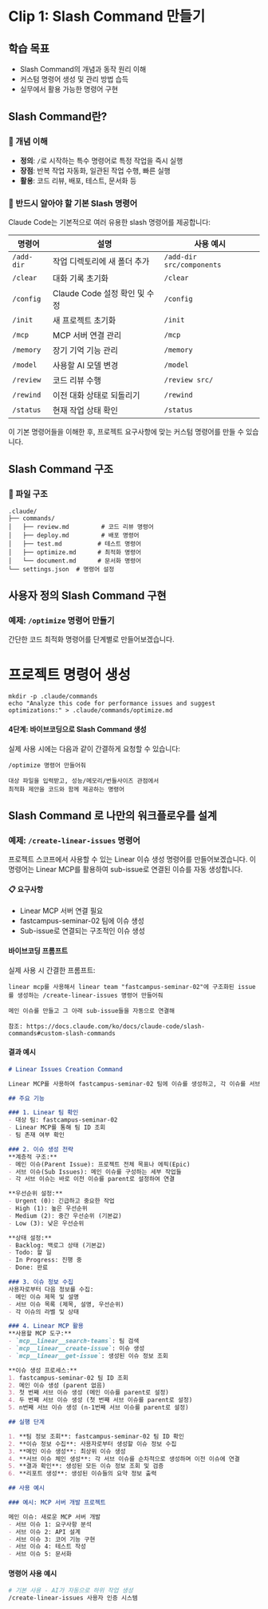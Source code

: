 # Clip 1: Slash Command 만들기

## 학습 목표
- Slash Command의 개념과 동작 원리 이해
- 커스텀 명령어 생성 및 관리 방법 습득
- 실무에서 활용 가능한 명령어 구현

## Slash Command란?

### 🎯 개념 이해
- **정의**: `/`로 시작하는 특수 명령어로 특정 작업을 즉시 실행
- **장점**: 반복 작업 자동화, 일관된 작업 수행, 빠른 실행
- **활용**: 코드 리뷰, 배포, 테스트, 문서화 등

### 📌 반드시 알아야 할 기본 Slash 명령어

Claude Code는 기본적으로 여러 유용한 slash 명령어를 제공합니다:

| 명령어 | 설명 | 사용 예시 |
|--------|------|-----------|
| `/add-dir` | 작업 디렉토리에 새 폴더 추가 | `/add-dir src/components` |
| `/clear` | 대화 기록 초기화 | `/clear` |
| `/config` | Claude Code 설정 확인 및 수정 | `/config` |
| `/init` | 새 프로젝트 초기화 | `/init` |
| `/mcp` | MCP 서버 연결 관리 | `/mcp` |
| `/memory` | 장기 기억 기능 관리 | `/memory` |
| `/model` | 사용할 AI 모델 변경 | `/model` |
| `/review` | 코드 리뷰 수행 | `/review src/` |
| `/rewind` | 이전 대화 상태로 되돌리기 | `/rewind` |
| `/status` | 현재 작업 상태 확인 | `/status` |

이 기본 명령어들을 이해한 후, 프로젝트 요구사항에 맞는 커스텀 명령어를 만들 수 있습니다.


## Slash Command 구조

### 📁 파일 구조
```
.claude/
├── commands/
│   ├── review.md         # 코드 리뷰 명령어
│   ├── deploy.md         # 배포 명령어
│   ├── test.md          # 테스트 명령어
│   ├── optimize.md      # 최적화 명령어
│   └── document.md      # 문서화 명령어
└── settings.json  # 명령어 설정
```

## 사용자 정의 Slash Command 구현

### 예제: `/optimize` 명령어 만들기

간단한 코드 최적화 명령어를 단계별로 만들어보겠습니다.

# 프로젝트 명령어 생성
```
mkdir -p .claude/commands
echo "Analyze this code for performance issues and suggest optimizations:" > .claude/commands/optimize.md
```

#### 4단계: 바이브코딩으로 Slash Command 생성

실제 사용 시에는 다음과 같이 간결하게 요청할 수 있습니다:

```
/optimize 명령어 만들어줘

대상 파일을 입력받고, 성능/메모리/번들사이즈 관점에서
최적화 제안을 코드와 함께 제공하는 명령어
```

## Slash Command 로 나만의 워크플로우를 설계

### 예제: `/create-linear-issues` 명령어

프로젝트 스코프에서 사용할 수 있는 Linear 이슈 생성 명령어를 만들어보겠습니다. 이 명령어는 Linear MCP를 활용하여 sub-issue로 연결된 이슈를 자동 생성합니다.

#### 📋 요구사항
- Linear MCP 서버 연결 필요
- fastcampus-seminar-02 팀에 이슈 생성
- Sub-issue로 연결되는 구조적인 이슈 생성

#### 바이브코딩 프롬프트

실제 사용 시 간결한 프롬프트:

```
linear mcp를 사용해서 linear team "fastcampus-seminar-02"에 구조화된 issue를 생성하는 /create-linear-issues 명령어 만들어줘

메인 이슈를 만들고 그 아래 sub-issue들을 자동으로 연결해

참조: https://docs.claude.com/ko/docs/claude-code/slash-commands#custom-slash-commands
```

#### 결과 예시
```markdown
# Linear Issues Creation Command

Linear MCP를 사용하여 fastcampus-seminar-02 팀에 이슈를 생성하고, 각 이슈를 서브 이슈로 연결합니다.

## 주요 기능

### 1. Linear 팀 확인
- 대상 팀: fastcampus-seminar-02
- Linear MCP를 통해 팀 ID 조회
- 팀 존재 여부 확인

### 2. 이슈 생성 전략
**계층적 구조:**
- 메인 이슈(Parent Issue): 프로젝트 전체 목표나 에픽(Epic)
- 서브 이슈(Sub Issues): 메인 이슈를 구성하는 세부 작업들
- 각 서브 이슈는 바로 이전 이슈를 parent로 설정하여 연결

**우선순위 설정:**
- Urgent (0): 긴급하고 중요한 작업
- High (1): 높은 우선순위
- Medium (2): 중간 우선순위 (기본값)
- Low (3): 낮은 우선순위

**상태 설정:**
- Backlog: 백로그 상태 (기본값)
- Todo: 할 일
- In Progress: 진행 중
- Done: 완료

### 3. 이슈 정보 수집
사용자로부터 다음 정보를 수집:
- 메인 이슈 제목 및 설명
- 서브 이슈 목록 (제목, 설명, 우선순위)
- 각 이슈의 라벨 및 상태

### 4. Linear MCP 활용
**사용할 MCP 도구:**
- `mcp__linear__search-teams`: 팀 검색
- `mcp__linear__create-issue`: 이슈 생성
- `mcp__linear__get-issue`: 생성된 이슈 정보 조회

**이슈 생성 프로세스:**
1. fastcampus-seminar-02 팀 ID 조회
2. 메인 이슈 생성 (parent 없음)
3. 첫 번째 서브 이슈 생성 (메인 이슈를 parent로 설정)
4. 두 번째 서브 이슈 생성 (첫 번째 서브 이슈를 parent로 설정)
5. n번째 서브 이슈 생성 (n-1번째 서브 이슈를 parent로 설정)

## 실행 단계

1. **팀 정보 조회**: fastcampus-seminar-02 팀 ID 확인
2. **이슈 정보 수집**: 사용자로부터 생성할 이슈 정보 수집
3. **메인 이슈 생성**: 최상위 이슈 생성
4. **서브 이슈 체인 생성**: 각 서브 이슈를 순차적으로 생성하며 이전 이슈에 연결
5. **결과 확인**: 생성된 모든 이슈 정보 조회 및 검증
6. **리포트 생성**: 생성된 이슈들의 요약 정보 출력

## 사용 예시

### 예시: MCP 서버 개발 프로젝트

메인 이슈: 새로운 MCP 서버 개발
- 서브 이슈 1: 요구사항 분석
- 서브 이슈 2: API 설계
- 서브 이슈 3: 코어 기능 구현
- 서브 이슈 4: 테스트 작성
- 서브 이슈 5: 문서화
```

#### 명령어 사용 예시

```bash
# 기본 사용 - AI가 자동으로 하위 작업 생성
/create-linear-issues 사용자 인증 시스템
```